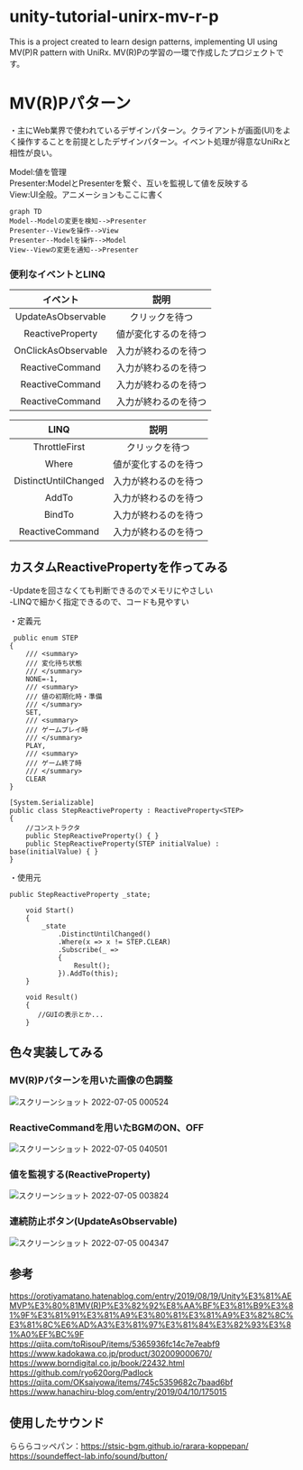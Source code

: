 # unity-tutorial-unirx-mv-r-p
This is a project created to learn design patterns, implementing UI using MV(P)R pattern with UniRx.
MV(R)Pの学習の一環で作成したプロジェクトです。
# MV(R)Pパターン  
・主にWeb業界で使われているデザインパターン。クライアントが画面(UI)をよく操作することを前提としたデザインパターン。イベント処理が得意なUniRxと相性が良い。  
  
Model:値を管理  
Presenter:ModelとPresenterを繋ぐ、互いを監視して値を反映する  
View:UI全般。アニメーションもここに書く  
```mermaid
graph TD
Model--Modelの変更を検知-->Presenter
Presenter--Viewを操作-->View
Presenter--Modelを操作-->Model
View--Viewの変更を通知-->Presenter

```  
### 便利なイベントとLINQ
| イベント | 説明 |
|:---:|:---:|
|UpdateAsObservable |クリックを待つ |
|ReactiveProperty |値が変化するのを待つ |
|OnClickAsObservable |入力が終わるのを待つ |
|ReactiveCommand |入力が終わるのを待つ |
|ReactiveCommand |入力が終わるのを待つ |
|ReactiveCommand |入力が終わるのを待つ |

| LINQ | 説明 |
|:---:|:---:|
|ThrottleFirst |クリックを待つ |
|Where |値が変化するのを待つ |
|DistinctUntilChanged |入力が終わるのを待つ |
|AddTo |入力が終わるのを待つ |
|BindTo |入力が終わるのを待つ |
|ReactiveCommand |入力が終わるのを待つ |

## カスタムReactivePropertyを作ってみる
-Updateを回さなくても判断できるのでメモリにやさしい  
-LINQで細かく指定できるので、コードも見やすい  

・定義元  
``` 
 public enum STEP
{
    /// <summary>
    /// 変化待ち状態
    /// </summary>
    NONE=-1,
    /// <summary>
    /// 値の初期化時・準備
    /// </summary>
    SET,
    /// <summary>
    /// ゲームプレイ時
    /// </summary>
    PLAY,
    /// <summary>
    /// ゲーム終了時
    /// </summary>
    CLEAR
}

[System.Serializable]
public class StepReactiveProperty : ReactiveProperty<STEP>
{
    //コンストラクタ
    public StepReactiveProperty() { }
    public StepReactiveProperty(STEP initialValue) : base(initialValue) { }
}
```

・使用元
```
public StepReactiveProperty _state;
    
    void Start()
    {
        _state
            .DistinctUntilChanged()
            .Where(x => x != STEP.CLEAR)
            .Subscribe(_ =>
            {
                Result();
            }).AddTo(this);
    }
    
    void Result()
    {
       //GUIの表示とか... 
    }
```
## 色々実装してみる
### MV(R)Pパターンを用いた画像の色調整
![スクリーンショット 2022-07-05 000524](https://user-images.githubusercontent.com/96648305/177185133-270291de-af34-492f-bb33-07bea5539d00.png)

### ReactiveCommandを用いたBGMのON、OFF    
![スクリーンショット 2022-07-05 040501](https://user-images.githubusercontent.com/96648305/177207048-f421ea46-3295-4228-a7bf-6f190ca3f560.png)


### 値を監視する(ReactiveProperty)

![スクリーンショット 2022-07-05 003824](https://user-images.githubusercontent.com/96648305/177186361-758ec2c3-49ab-47eb-8e20-5fdf8c8694be.png)

### 連続防止ボタン(UpdateAsObservable)

![スクリーンショット 2022-07-05 004347](https://user-images.githubusercontent.com/96648305/177186561-336c1e4b-5e89-442b-9a5b-5683a36d49db.png)

## 参考
https://orotiyamatano.hatenablog.com/entry/2019/08/19/Unity%E3%81%AEMVP%E3%80%81MV(R)P%E3%82%92%E8%AA%BF%E3%81%B9%E3%81%9F%E3%81%91%E3%81%A9%E3%80%81%E3%81%A9%E3%82%8C%E3%81%8C%E6%AD%A3%E3%81%97%E3%81%84%E3%82%93%E3%81%A0%EF%BC%9F   
https://qiita.com/toRisouP/items/5365936fc14c7e7eabf9  
https://www.kadokawa.co.jp/product/302009000670/  
https://www.borndigital.co.jp/book/22432.html  
https://github.com/ryo620org/Padlock  
https://qiita.com/OKsaiyowa/items/745c5359682c7baad6bf  
https://www.hanachiru-blog.com/entry/2019/04/10/175015

## 使用したサウンド
らららコッペパン：https://stsic-bgm.github.io/rarara-koppepan/  
https://soundeffect-lab.info/sound/button/  
